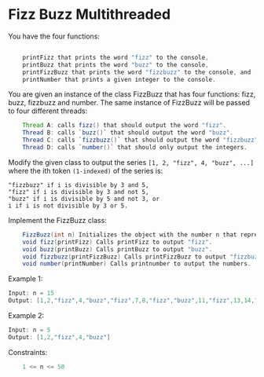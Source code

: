# Fizz Buzz Multithreaded

You have the four functions:

```Java

    printFizz that prints the word "fizz" to the console,
    printBuzz that prints the word "buzz" to the console,
    printFizzBuzz that prints the word "fizzbuzz" to the console, and
    printNumber that prints a given integer to the console.

```

You are given an instance of the class FizzBuzz that has four functions: fizz, buzz, fizzbuzz and number. The same instance of FizzBuzz will be passed to four different threads:
``` Java
    Thread A: calls fizz() that should output the word "fizz".
    Thread B: calls `buzz()` that should output the word "buzz".
    Thread C: calls `fizzbuzz()` that should output the word "fizzbuzz".
    Thread D: calls `number()` that should only output the integers.
```
Modify the given class to output the series `[1, 2, "fizz", 4, "buzz", ...]` where the ith token `(1-indexed)` of the series is:

    "fizzbuzz" if i is divisible by 3 and 5,
    "fizz" if i is divisible by 3 and not 5,
    "buzz" if i is divisible by 5 and not 3, or
    i if i is not divisible by 3 or 5.

Implement the FizzBuzz class:
```Java
    FizzBuzz(int n) Initializes the object with the number n that represents the length of the sequence that should be printed.
    void fizz(printFizz) Calls printFizz to output "fizz".
    void buzz(printBuzz) Calls printBuzz to output "buzz".
    void fizzbuzz(printFizzBuzz) Calls printFizzBuzz to output "fizzbuzz".
    void number(printNumber) Calls printnumber to output the numbers.
 ```

Example 1:
```Java
Input: n = 15
Output: [1,2,"fizz",4,"buzz","fizz",7,8,"fizz","buzz",11,"fizz",13,14,"fizzbuzz"]
```

Example 2:
```Java
Input: n = 5
Output: [1,2,"fizz",4,"buzz"]
```
 

Constraints:
``` Java
    1 <= n <= 50
```
